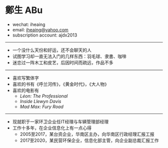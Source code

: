 # 鄭生 ABu

 - wechat: iheaing
 - email: iheaing@yahoo.com
 - subscription account: ajdx2013

 ***

 - 一个没什么天份和好运，还不会聊天的人
 - 试图学习却一直无法入门的几样东西：羽毛球、隶書、咖啡
 - 迷恋过一阵木工和皮艺，后因时间而疏远，作品不多

 ***
 - 喜欢写繁体字
 - 喜欢的书有《呼兰河传》，《黄金时代》，《大人物》
 - 喜欢的电影有
   - *Léon: The Professional*
   - *Inside Llewyn Davis*
   - *Mad Max: Fury Road*

 ***
 - 现就职于一家环卫企业任IT经理与车辆管理部经理
 - 工作十多年，在企业信息化上有一点心得
   - 2005至2017，某台资企业，华南区主办，向华南区行政经理汇报工报
   - 2017至2020，某民营环保企业，信息化部主管，向企业副总裁汇报工作
